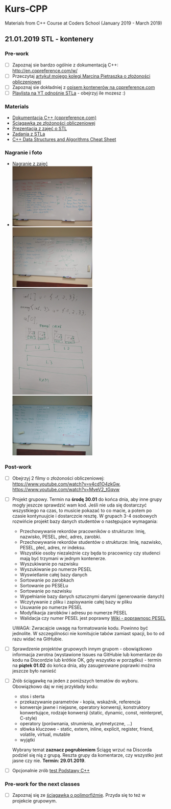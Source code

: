 # Kurs-CPP
Materials from C++ Course at Coders School (January 2019 - March 2019)

## 21.01.2019 STL - kontenery

### Pre-work 
- [ ] Zapoznaj sie bardzo ogólnie z dokumentacją C++: http://en.cppreference.com/w/
- [ ] Przeczytaj [artykuł mojego kolegi Marcina Pietraszka o złożoności obliczeniowej](http://www.samouczekprogramisty.pl/podstawy-zlozonosci-obliczeniowej/)
- [ ] Zapoznaj sie dokładniej z [opisem kontenerów na cppreference.com](http://en.cppreference.com/w/cpp/container)
- [ ] [Playlista na YT odnośnie STLa](https://www.youtube.com/playlist?list=PL5jc9xFGsL8G3y3ywuFSvOuNm3GjBwdkb) - obejrzyj ile mozesz :)

### Materials
- [Dokumentacja C++ (cppreference.com)](https://en.cppreference.com/)
- [Ściągawka ze złożoności obliczeniowej](zlozonosc_obliczeniowa.pdf)
- [Prezentacja z zajęć o STL](STL_full.pdf)
- [Zadania z STLa](zadania_STL.pdf)
- [C++ Data Structures and Algorithms Cheat Sheet](https://github.com/gibsjose/cpp-cheat-sheet/blob/master/Data%20Structures%20and%20Algorithms.md)

### Nagranie i foto
- [Nagranie z zajęć](https://www.youtube.com/watch?v=6lVqYkwOqKY&feature=youtu.be)
- <img src="retro.jpg" width="250px"> <img src="complexity.jpg" width="250px">
  <img src="cache.jpg" width="250px"> <img src="vector.jpg" width="250px">

### Post-work
- [ ] Obejrzyj 2 filmy o złożoności obliczeniowej: https://www.youtube.com/watch?v=v4cd1O4zkGw, https://www.youtube.com/watch?v=MyeV2_tGqvw

- [ ] Projekt grupowy. Termin na **środę 30.01** do końca dnia, aby inne grupy mogły jeszcze sprawdzić wam kod. Jeśli nie uda się dostarczyć wszystkiego na czas, to musicie pokazać to co macie, a potem po czasie kontynuujcie i dostarczcie resztę.
  W grupach 3-4 osobowych rozwińcie projekt bazy danych studentów o następujace wymagania:
  - Przechowywanie rekordów pracowników o strukturze: Imię, nazwisko, PESEL, płeć, adres, zarobki. 
  - Przechowywanie rekordów studentów o strukturze: Imię, nazwisko, PESEL, płeć, adres, nr indeksu.
  - Wszystkie osoby niezależnie czy będa to pracownicy czy studenci mają być trzymani w jednym kontenerze.
  - Wyszukiwanie po nazwisku
  - Wyszukiwanie po numerze PESEL
  - Wyswietlanie całej bazy danych
  - Sortowanie po zarobkach
  - Sortowanie po PESELu
  - Sortowanie po nazwisku
  - Wypełnianie bazy danych sztucznymi danymi (generowanie danych)
  - Wczytywanie z pliku i zapisywanie całej bazy w pliku
  - Usuwanie po numerze PESEL
  - Modyfikacja zarobków i adresu po numerze PESEL
  - Walidacja czy numer PESEL jest poprawny [Wiki - poprawnosc PESEL](https://pl.wikipedia.org/wiki/PESEL#Cyfra_kontrolna_i_sprawdzanie_poprawno%C5%9Bci_numeru)

  UWAGA: Zwracajcie uwagę na formatowanie kodu. Powinno być jednolite. W szczególności nie komitujcie tabów zamiast spacji, bo to od razu widać na GitHubie.

- [ ] Sprawdzenie projektów grupowych innym grupom - obowiązkowo informacja zwrotna (wystawione Issues na GitHubie lub komentarze do kodu na Discordzie lub krótkie OK, gdy wszystko w porządku) - termin na **piątek 01.02** do końca dnia, aby zasugerowane poprawki można jeszcze było nanieść

- [ ] Zrób ściągawkę na jeden z poniższych tematów do wyboru. Obowiązkowo daj w niej przykłady kodu:
  - stos i sterta
  - przekazywanie parametrów - kopia, wskaźnik, referencja
  - konwersje jawne i niejasne, operatory konwersji, konstruktory konwertujące, rodzaje konwersji (static, dynamic, const, reinterpret, C-style)
  - operatory (porównania, strumienia, arytmetyczne, ...)
  - słówka kluczowe - static, extern, inline, explicit, register, friend, volatile, virtual, mutable
  - wyjątki

  Wybrany temat **zaznacz pogrubieniem**
  Ściągę wrzuć na Discorda podziel się nią z grupą. Reszta grupy da komentarze, czy wszystko jest jasne czy nie. **Termin: 29.01.2019**.

- [ ] Opcjonalnie zrób [test Podstawy C++](https://goo.gl/forms/SkTtLHKSW6mWHYE13)

### Pre-work for the next classes
- [ ] Zapoznaj się ze [ściągawką o polimorfiźmie](polimorfizm.pdf). Przyda się to też w projekcie grupowym.

